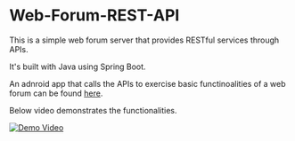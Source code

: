 # Web-Forum-REST-API

This is a simple web forum server that provides RESTful services through APIs. 

It's built with Java using Spring Boot. 

An adnroid app that calls the APIs to exercise basic functinoalities of a web forum can be found [here](https://github.com/dankunlee/Web-Forum-Android-App). 

Below video demonstrates the functionalities. 

[![Demo Video](https://img.youtube.com/vi/jEJVNujh-NA/0.jpg)](https://youtu.be/jEJVNujh-NA)
  

